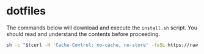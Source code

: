 # dotfiles



The commands below will download and execute the `install.sh` script. You should
read and understand the contents before proceeding.

```bash
sh -c "$(curl -H 'Cache-Control: no-cache, no-store' -fsSL https://raw.githubusercontent.com/qbantek/dotfiles/mbpro/install.sh)"
```
